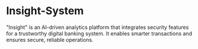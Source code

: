 # Insight-System
 "Insight" is an AI-driven analytics platform that integrates security features for a trustworthy digital  banking system. It enables smarter transactions and ensures secure, reliable operations.
